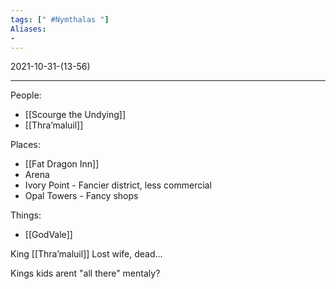 ```yaml
---
tags: [" #Nymthalas "]
Aliases:
- 
---
```

2021-10-31-(13-56)

---

People:
- [[Scourge the Undying]]
- [[Thra’maluil]]

Places:
- [[Fat Dragon Inn]]
- Arena
- Ivory Point - Fancier district, less commercial
- Opal Towers - Fancy shops

Things:
- [[GodVale]]

King [[Thra’maluil]]
Lost wife, dead...

Kings kids arent "all there" mentaly?


